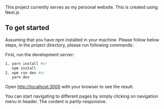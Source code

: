 This project currently serves as my personal website. This is created using Next.js

## To get started
Assuming that you have npm installed in your machine. Please follow below steps, in the project directory, please run following commands:

First, run the development server:

```bash
1. yarn install #or 
   npm install
2. npm run dev #or 
   yarn dev
```

Open [http://localhost:3000](http://localhost:3000) with your browser to see the result.

You can start navigating  to different pages by simply clicking on navigation menu in header. The content is partly-responsive.
